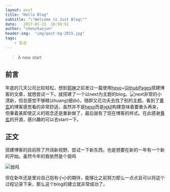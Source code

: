 ```yaml
---
layout: post
title: "Hello Blog"
subtitle: "\"Welcome to Just Blog\""
date:   2017-01-23  16:59:51
author: "chenzhaojun"
header-img:  "img/post-bg-2015.jpg"
tags:
    - 生活
---
```


> A new start



## 前言

年底的几天公司比较轻松，想到[郭神](http://my.csdn.net/sinyu890807)之前发过一篇使用[hexo](https://hexo.io/)+[GithubPages](https://pages.github.com/)搭建博客的文章，就想尝试一下。就搭建了一个以next为主题的blog。![next](http://7xrz9n.com1.z0.glb.clouddn.com/hexo31.png)非常的小清新，但总感觉不够精(zhuang)细(bi)，随即又花功夫去找了别的主题。看到了[黄玄](https://huangxuan.me/)的博客感觉看的非常舒适，虽然并不是[hexo](https://hexo.io/)而是[jekll](http://jekyll.com.cn/)构建意味着要重头再来，但秉着美即使正义的观念还是重新做了，最后就有了现在博客的样式。在此感谢[黄玄](https://huangxuan.me/)的开源，感兴趣的可以去start一下。



## 正文

搭建博客的目前除了开阔新视野、尝试一下新东西，也是想要在新的一年有一个新的开始。虽然今年的我依然是个弱鸡

![弱鸡](http://p1.bpimg.com/4851/6ed7eeb047a4910b.jpg)

但在新年还是里对自己抱有小小的期待，能够比之前努力那么一点点且可以将这个过程记录下来，那么这个blog的建立就非常成功了。

